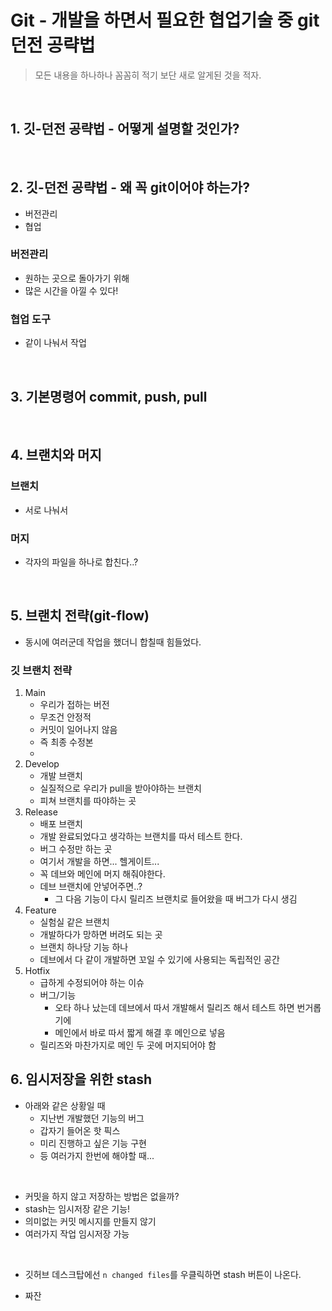 # Git - 개발을 하면서 필요한 협업기술 중 git 던전 공략법
> 모든 내용을 하나하나 꼼꼼히 적기 보단 새로 알게된 것을 적자.

<br>

## 1. 깃-던전 공략법 - 어떻게 설명할 것인가?

<br>

## 2. 깃-던전 공략법 - 왜 꼭 git이어야 하는가?
- 버전관리
- 협업

### 버전관리
- 원하는 곳으로 돌아가기 위해
- 많은 시간을 아낄 수 있다!


### 협업 도구
- 같이 나눠서 작업

<br>

## 3. 기본명령어 commit, push, pull

<br>

## 4. 브랜치와 머지

### 브랜치
- 서로 나눠서
### 머지
- 각자의 파일을 하나로 합친다..?

<br>

## 5. 브랜치 전략(git-flow)
- 동시에 여러군데 작업을 했더니 합칠때 힘들었다.

### 깃 브랜치 전략
1. Main
   - 우리가 접하는 버전
   - 무조건 안정적
   - 커밋이 일어나지 않음
   - 즉 최종 수정본
   - 
2. Develop
   - 개발 브랜치
   - 실질적으로 우리가 pull을 받아야하는 브랜치
   - 피쳐 브랜치를 따야하는 곳
3. Release
   - 배포 브랜치
   - 개발 완료되었다고 생각하는 브랜치를 따서 테스트 한다.
   - 버그 수정만 하는 곳
   - 여기서 개발을 하면... 헬게이트...
   - 꼭 데브와 메인에 머지 해줘야한다. 
   - 데브 브랜치에 안넣어주면..?
     - 그 다음 기능이 다시 릴리즈 브랜치로 들어왔을 때 버그가 다시 생김
4. Feature
   - 실험실 같은 브랜치
   - 개발하다가 망하면 버려도 되는 곳
   - 브랜치 하나당 기능 하나
   - 데브에서 다 같이 개발하면 꼬일 수 있기에 사용되는 독립적인 공간
5. Hotfix
   - 급하게 수정되어야 하는 이슈
   - 버그/기능 
     - 오타 하나 났는데 데브에서 따서 개발해서 릴리즈 해서 테스트 하면 번거롭기에 
     - 메인에서 바로 따서 짧게 해결 후 메인으로 넣음
    - 릴리즈와 마찬가지로 메인 두 곳에 머지되어야 함

## 6. 임시저장을 위한 stash
- 아래와 같은 상황일 때
  - 지난번 개발했던 기능의 버그
  - 갑자기 들어온 핫 픽스
  - 미리 진행하고 싶은 기능 구현
  - 등 여러가지 한번에 해야할 때...

<br>

- 커밋을 하지 않고 저장하는 방법은 없을까?
- stash는 임시저장 같은 기능!
- 의미없는 커밋 메시지를 만들지 않기
- 여러가지 작업 임시저장 가능

<br>

- 깃허브 데스크탑에선 ```n changed files```를 우클릭하면 stash 버튼이 나온다.

- 짜잔